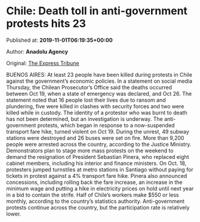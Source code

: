 
# Chile: Death toll in anti-government protests hits 23

Published at: **2019-11-01T06:19:35+00:00**

Author: **Anadolu Agency**

Original: [The Express Tribune](https://tribune.com.pk/story/2091331/3-chile-death-toll-anti-government-protests-hits-23/)

BUENOS AIRES: At least 23 people have been killed during protests in Chile against the government’s economic policies.
In a statement on social media Thursday, the Chilean Prosecutor’s Office said the deaths occurred between Oct 19, when a state of emergency was declared, and Oct 26.
The statement noted that 16 people lost their lives due to ransom and plundering, five were killed in clashes with security forces and two were killed while in custody.
The identity of a protestor who was burnt to death has not been determined, but an investigation is underway. The anti-government protests, which began in response to a now-suspended transport fare hike, turned violent on Oct 19.
During the unrest, 49 subway stations were destroyed and 26 buses were set on fire.
More than 9,200 people were arrested across the country, according to the Justice Ministry.
Demonstrators plan to stage more mass protests on the weekend to demand the resignation of President Sebastian Pinera, who replaced eight cabinet members, including his interior and finance ministers.
On Oct. 18, protesters jumped turnstiles at metro stations in Santiago without paying for tickets in protest against a 4% transport fare hike.
Pinera also announced concessions, including rolling back the fare increase, an increase in the minimum wage and putting a hike in electricity prices on hold until next year in a bid to contain the strife.
Half of Chile’s workers make $550 or less monthly, according to the country’s statistics authority.
Anti-government protests continue across the country, but the participation rate is relatively lower.
